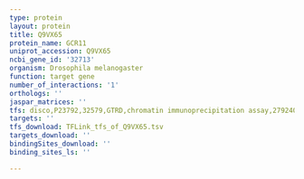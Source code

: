 ```yaml
---
type: protein
layout: protein
title: Q9VX65
protein_name: GCR11
uniprot_accession: Q9VX65
ncbi_gene_id: '32713'
organism: Drosophila melanogaster
function: target gene
number_of_interactions: '1'
orthologs: ''
jaspar_matrices: ''
tfs: disco,P23792,32579,GTRD,chromatin immunoprecipitation assay,27924024%5Buid%5D,No
targets: ''
tfs_download: TFLink_tfs_of_Q9VX65.tsv
targets_download: ''
bindingSites_download: ''
binding_sites_ls: ''

---
```

